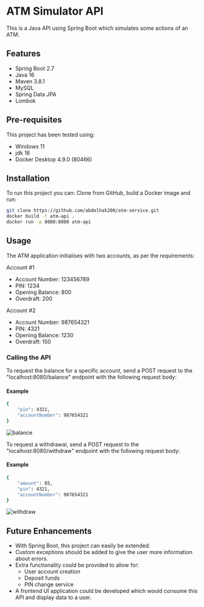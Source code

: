 # ATM Simulator API

This is a Java API using Spring Boot which simulates some actions of an ATM.

## Features
* Spring Boot 2.7
* Java 16
* Maven 3.8.1
* MySQL
* Spring Data JPA
* Lombok

## Pre-requisites
This project has been tested using:
* Windows 11
* jdk 16
* Docker Desktop 4.9.0 (80466)

## Installation

To run this project you can:
Clone from GitHub, build a Docker image and run:

```bash
git clone https://github.com/abdelhak200/atm-service.git
docker build -t atm-api .
docker run -p 8080:8080 atm-api
```


## Usage

The ATM application initialises with two accounts, as per the requirements:

Account #1  

   * Account Number: 123456789
   * PIN: 1234
   * Opening Balance: 800
   * Overdraft: 200

Account #2

   * Account Number: 987654321
   * PIN: 4321
   * Opening Balance: 1230
   * Overdraft: 150

### Calling the API

To request the balance for a specific account, send a POST request to the "localhost:8080/balance" endpoint with the following request body:

#### Example
```bash
{
    "pin": 4321,
    "accountNumber": 987654321
}
```

![balance](https://user-images.githubusercontent.com/21033378/173260292-eebfed38-f56a-47cb-aefc-e9c17e4a40cb.png?raw=true "Sample POST request")

To request a withdrawal, send a POST request to the "localhost:8080/withdraw" endpoint with the following request body:

#### Example
```bash
{
    "amount": 85,
    "pin": 4321,
    "accountNumber": 987654321
}
```
![withdraw](https://user-images.githubusercontent.com/21033378/173260375-2bd5b0e4-d98c-46a2-9d3b-97bd16ddddd3.png?raw=true "Sample POST request")

## Future Enhancements
* With Spring Boot, this project can easily be extended.
* Custom exceptions should be added to give the user more information about errors.
* Extra functionality could be provided to allow for:
   * User account creation
   * Deposit funds
   * PIN change service
* A frontend UI application could be developed which would consume this API and display data to a user.


